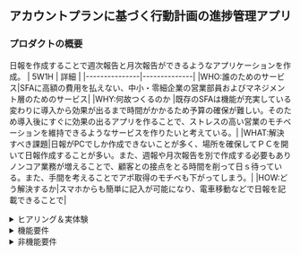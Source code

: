 ## アカウントプランに基づく行動計画の進捗管理アプリ

### プロダクトの概要
日報を作成することで週次報告と月次報告ができるようなアプリケーションを作成。
|      5W1H     |       詳細       |
|---------------|--------------|
|WHO:誰のためのサービス|SFAに高額の費用を払えない、中小・零細企業の営業部員およびマネジメント層のためのサービス|
|WHY:何故つくるのか |既存のSFAは機能が充実している変わりに導入から効果が出るまで時間がかかるため予算の確保が難しい。そのため導入後にすぐに効果の出るアプリを作ることで、ストレスの高い営業のモチベーションを維持できるようなサービスを作りたいと考えている。|
|WHAT:解決すべき課題|日報がPCでしか作成できないことが多く、場所を確保してＰＣを開いて日報作成することが多い。また、週報や月次報告を別で作成する必要もありノンコア業務が増えることで、顧客との接点をとる時間を削って日ｓ待っている。また、手間を考えることでアポ取得のモチベも下がってしまう。|
|HOW:どう解決するか|スマホからも簡単に記入が可能になり、電車移動などで日報を記載できることで|

<details>
  <summary>ヒアリング＆実体験 </summary>
  ・マネジメント側
  
> 経営層に売り上げ目標に対しての進捗報告する必要があるので、その時に必要な情報源として各担当の状況を把握するしたい。
  日々の活動のフィードバックはしたいが、時間も限られるしチーム全員にそれはできない。毎日の行動状況とネクストアクション、フェーズの変化を見たい。  
> salesforceは使い勝手が悪く、専門の担当者がいないとダッシュボードを作成したりするのが難しい。あとライセンス料がめっちゃ高い。  
> 担当者からも日報は日報で書かないといけないし、フェーズの変更するためだけにまたsaleseforceに記載してというのが面倒といわれる。  
> できれば日報もダッシュボードも完結したアプリが欲しい。  
>名刺管理したり、顧客管理、他のデータベースとも連携してるのでsalesforceのデータと連携できればよりよいが、  
>担当者の報告書類作成の時間短縮と、マネジメント側がいつでも簡単に進捗確認できるのであれば必須ではない。

※フェーズの例 
|商談フェーズ|	フェーズの概要	|受注確度|
|-----------|----------------|--------|
|1 商談の見極め	|注力するべき優先順位を決めるフェーズ|	0%|
|2	課題の考察|	顧客のニーズを把握し合意するフェーズ|	15%|
|3	メリットの訴求	|提案した解決策のメリットに合意してもらうフェーズ|	25%|
|4	意思決定者の賛同|	意思決定者からの評価を得るフェーズ |50%|
|5	契約締結への調整|	発注・契約締結に向けて条件など最終調整を行うフェーズ|	70%|
|6	契約合意	|内諾を得るフェーズ	|80%|
|7	事務手続き |	注文書、規約等の受理を行うフェーズ|	95%|
|8	受注・成約	|商談受注のフェーズ	|100%|
|9	不成立	|不成立のフェーズ	|0%|

・担当者側
> 正直salesforceを使いこなすほどの費用対効果は出ていないと思っている。  
> マネジメント層は色々みたいのかもしれないが、担当者としては自分の顧客の管理ができればいいので日報で定期報告ができるのであれば使いたい。  
> 後、どういう活動をしているが案件が進まないとかのアドバイスをもらいたいが自分の案件で毎回進捗を説明するのが面倒で相談していないこともある。  
> 日報書いたことを上司がどうなっているかだけでも分かるように、顧客を選べば日報が簡単に見れたり進捗が目に見えるとあの会社のことで相談なんですけど…という感じで声をかけやすい。  
> 一日の外回りの数をカウントされるので日報はできるだけ簡単に終わらせたい。週次の報告だけで会議が終わってしままず今後どう行動すればいいのかというところを会議では会話したい。
</details>

<details>
 <summary>機能要件</summary>
  ①同じ顧客でもごとに日報作成のフォーム機能、フォームの自由作成 <br>
  ②日報から週次報告、月次報告ができること<br>
  ③日報に入力した商談フェーズがダッシュボードで確認できること<br>
  ④ダッシュボードから日報のリンクに飛んだり、受注率が一目でわかること。<br>
  ⑤外出先からも確認できる <br>
  ⑥日報作成したことをslackで通知したい。<br>
  ⑦ダッシュボード機能はマネジメント層も担当者も共通の画面<br>
  ⑧担当者は日報の編集画面、週次月次報告書の作成画面（日報の集約と追記)<br>  
  ⑨slackとの連携が必要なためAPIが必要 <br>
  ⑩日報の検索機能 <br>
  ⑪できれば日報作成の際にはある程度プルダウンなどで選択できる必要がある。<br>
  ⑫googleカレンダーと連携して一日の予定を確認できる
</details>

<details>
 <summary>非機能要件</summary>
  ①外出先から入力することもあるのでスマホ、PCの両方で使うことができる<br>
  ②顧客情報の登録をするため、セキュリティ対策を行う
  ③
  ④
</details>




